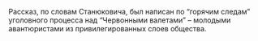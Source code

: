 <!--2016-12-21 21:10:18-->
Рассказ, по словам Станюковича, был написан по “горячим следам” уголовного процесса над “Червонными валетами” – молодыми авантюристами из привилегированных слоев общества.